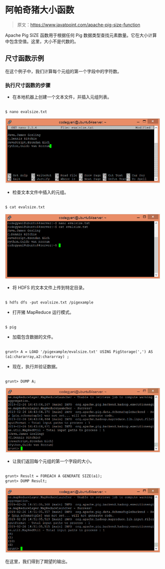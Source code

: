 # 阿帕奇猪大小函数

> 原文：<https://www.javatpoint.com/apache-pig-size-function>

Apache Pig SIZE 函数用于根据任何 Pig 数据类型查找元素数量。它在大小计算中包含空值。这里，大小不是代数的。

## 尺寸函数示例

在这个例子中，我们计算每个元组的第一个字段中的字符数。

### 执行尺寸函数的步骤

*   在本地机器上创建一个文本文件，并插入元组列表。

```

$ nano evalsize.txt

```

![Apache Pig SIZE Function](img/d29dc23fc01b3832971ffcdaecdbd446.png)

*   检查文本文件中插入的元组。

```

$ cat evalsize.txt

```

![Apache Pig SIZE Function](img/9b99ba0b55ef9fbb036a6f50e1b5d57d.png)

*   将 HDFS 的文本文件上传到特定目录。

```

$ hdfs dfs -put evalsize.txt /pigexample

```

*   打开猪 MapReduce 运行模式。

```

$ pig

```

*   加载包含数据的文件。

```

grunt> A = LOAD '/pigexample/evalsize.txt' USING PigStorage(',') AS (a1:chararray,a2:chararray) ;

```

*   现在，执行并验证数据。

```

grunt> DUMP A;

```

![Apache Pig SIZE Function](img/b60adef8774300e2272966dadabbb1b5.png)

*   让我们返回每个元组的第一个字段的大小。

```

grunt> Result = FOREACH A GENERATE SIZE(a1);
grunt> DUMP Result;

```

![Apache Pig SIZE Function](img/8026a278cecf6b741acb988bfe106604.png)

在这里，我们得到了期望的输出。